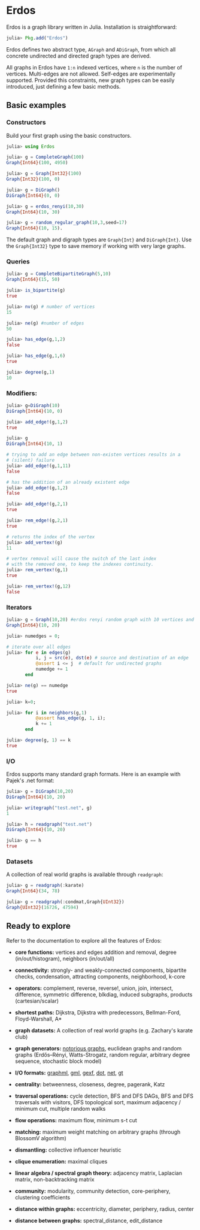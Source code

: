 # Erdos
Erdos is a graph library written in Julia. Installation is straightforward:
```julia
julia> Pkg.add("Erdos")
```
Erdos defines two abstract type, `AGraph` and `ADiGraph`, from which all
concrete undirected and directed graph types are derived.

All graphs  in Erdos have `1:n` indexed vertices, where `n` is the number of vertices.
Multi-edges are not allowed. Self-edges are experimentally supported. Provided this constraints, new graph types can be easily introduced, just defining a few basic methods.

## Basic examples
### Constructors
Build your first graph using the basic constructors.
```julia
julia> using Erdos

julia> g = CompleteGraph(100)
Graph{Int64}(100, 4950)

julia> g = Graph{Int32}(100)
Graph{Int32}(100, 0)

julia> g = DiGraph()
DiGraph{Int64}(0, 0)

julia> g = erdos_renyi(10,30)
Graph{Int64}(10, 30)

julia> g = random_regular_graph(10,3,seed=17)
Graph{Int64}(10, 15).
```
The default graph and digraph types are `Graph{Int}` and `DiGraph{Int}`.
Use  the `Graph{Int32}` type to save memory if working with very large graphs.

### Queries
```julia
julia> g = CompleteBipartiteGraph(5,10)
Graph{Int64}(15, 50)

julia> is_bipartite(g)
true

julia> nv(g) # number of vertices
15

julia> ne(g) #number of edges
50

julia> has_edge(g,1,2)
false

julia> has_edge(g,1,6)
true

julia> degree(g,1)
10
```

### Modifiers:
```julia
julia> g=DiGraph(10)
DiGraph{Int64}(10, 0)

julia> add_edge!(g,1,2)
true

julia> g
DiGraph{Int64}(10, 1)

# trying to add an edge between non-existen vertices results in a
# (silent) failure
julia> add_edge!(g,1,11)
false

# has the addition of an already existent edge
julia> add_edge!(g,1,2)
false

julia> add_edge!(g,2,1)
true

julia> rem_edge!(g,2,1)
true

# returns the index of the vertex
julia> add_vertex!(g)
11

# vertex removal will cause the switch of the last index
# with the removed one, to keep the indexes continuity.
julia> rem_vertex!(g,1)
true

julia> rem_vertex!(g,12)
false
```

### Iterators
```julia
julia> g = Graph(10,20) #erdos renyi random graph with 10 vertices and 20 edges
Graph{Int64}(10, 20)

julia> numedges = 0;

# iterate over all edges
julia> for e in edges(g)
           i, j = src(e), dst(e) # source and destination of an edge
           @assert i <= j  # default for undirected graphs
           numedge += 1
       end

julia> ne(g) == numedge
true

julia> k=0;

julia> for i in neighbors(g,1)
           @assert has_edge(g, 1, i);
           k += 1
       end

julia> degree(g, 1) == k
true
```

### I/O
Erdos supports many standard graph formats. Here is an example with Pajek's .net
format:
```julia
julia> g = DiGraph(10,20)
DiGraph{Int64}(10, 20)

julia> writegraph("test.net", g)
1

julia> h = readgraph("test.net")
DiGraph{Int64}(10, 20)

julia> g == h
true
```

### Datasets
A collection of real world graphs is available through `readgraph`:
```julia
julia> g = readgraph(:karate)
Graph{Int64}(34, 78)

julia> g = readgraph(:condmat,Graph{UInt32})
Graph{UInt32}(16726, 47594)
```

## Ready to explore
Refer to the documentation to explore all the features of Erdos:
- **core functions:** vertices and edges addition and removal, degree (in/out/histogram), neighbors (in/out/all)

- **connectivity:** strongly- and weakly-connected components, bipartite checks, condensation, attracting components, neighborhood, k-core

- **operators:** complement, reverse, reverse!, union, join, intersect, difference, symmetric difference, blkdiag, induced subgraphs, products (cartesian/scalar)

- **shortest paths:** Dijkstra, Dijkstra with predecessors, Bellman-Ford, Floyd-Warshall, A*

- **graph datasets:** A collection of real world graphs (e.g. Zachary's karate club)

- **graph generators:** [notorious graphs](https://github.com/CarloLucibello/Erdos.jl/blob/master/src/generators/smallgraphs.jl), euclidean graphs and random graphs (Erdős–Rényi, Watts-Strogatz, random regular, arbitrary degree sequence, stochastic block model)

- **I/O formats:** [graphml](http://en.wikipedia.org/wiki/GraphML), [gml](https://en.wikipedia.org/wiki/Graph_Modelling_Language), [gexf](http://gexf.net/format), [dot](https://en.wikipedia.org/wiki/DOT_(graph_description_language)), [net](http://gephi.org/users/supported-graph-formats/pajek-net-format/), [gt](https://graph-tool.skewed.de/static/doc/gt_format.html)

- **centrality:** betweenness, closeness, degree, pagerank, Katz

- **traversal operations:** cycle detection, BFS and DFS DAGs, BFS and DFS traversals with visitors, DFS topological sort, maximum adjacency / minimum cut, multiple random walks

- **flow operations:** maximum flow, minimum s-t cut

- **matching:** maximum weight matching on arbitrary graphs (through BlossomV algorithm)

- **dismantling:** collective influencer heuristic

- **clique enumeration:** maximal cliques

- **linear algebra / spectral graph theory:** adjacency matrix, Laplacian matrix, non-backtracking matrix

- **community:** modularity, community detection, core-periphery, clustering coefficients

- **distance within graphs:** eccentricity, diameter, periphery, radius, center

- **distance between graphs:** spectral_distance, edit_distance
